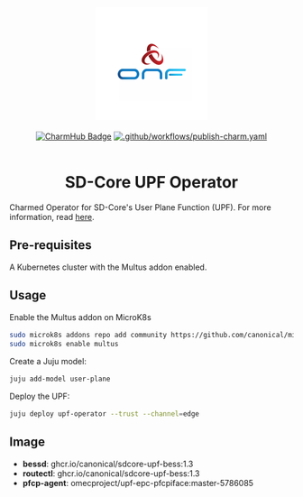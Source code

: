<div align="center">
  <img src="./icon.svg" alt="ONF Icon" width="200" height="200">
</div>
<br/>
<div align="center">
  <a href="https://charmhub.io/sdcore-upf"><img src="https://charmhub.io/sdcore-upf/badge.svg" alt="CharmHub Badge"></a>
  <a href="https://github.com/canonical/sdcore-upf-operator/actions/workflows/publish-charm.yaml">
    <img src="https://github.com/canonical/sdcore-upf-operator/actions/workflows/publish-charm.yaml/badge.svg?branch=main" alt=".github/workflows/publish-charm.yaml">
  </a>
  <br/>
  <br/>
  <h1>SD-Core UPF Operator</h1>
</div>

Charmed Operator for SD-Core's User Plane Function (UPF). For more information, read [here](https://github.com/omec-project/upf).

## Pre-requisites

A Kubernetes cluster with the Multus addon enabled.

## Usage

Enable the Multus addon on MicroK8s

```bash
sudo microk8s addons repo add community https://github.com/canonical/microk8s-community-addons --reference feat/strict-fix-multus
sudo microk8s enable multus
```

Create a Juju model:

```bash
juju add-model user-plane
```

Deploy the UPF:

```bash
juju deploy upf-operator --trust --channel=edge
```

## Image

- **bessd**: ghcr.io/canonical/sdcore-upf-bess:1.3
- **routectl**: ghcr.io/canonical/sdcore-upf-bess:1.3
- **pfcp-agent**: omecproject/upf-epc-pfcpiface:master-5786085
